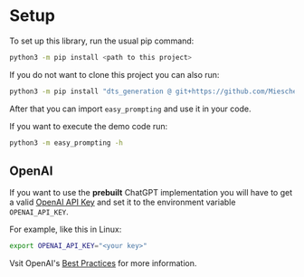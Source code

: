 # Setup

To set up this library, run the usual pip command:
```bash
python3 -m pip install <path to this project>
```

If you do not want to clone this project you can also run:
```bash
python3 -m pip install "dts_generation @ git+https://github.com/Mieschendahl/DTSGeneration.git@1.0.0"
```

After that you can import `easy_prompting` and use it in your code.

If you want to execute the demo code run:
```bash
python3 -m easy_prompting -h
```

## OpenAI

If you want to use the **prebuilt** ChatGPT implementation you will have to get a valid [OpenAI API Key](https://platform.openai.com/api-keys) and set it to the environment variable `OPENAI_API_KEY`.

For example, like this in Linux:
```bash
export OPENAI_API_KEY="<your key>"
```
Vsit OpenAI's [Best Practices](https://help.openai.com/en/articles/5112595-best-practices-for-api-key-safety) for more information.